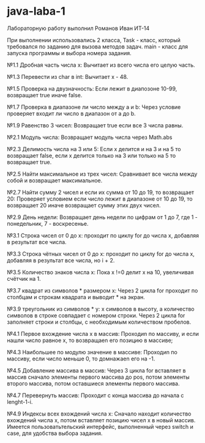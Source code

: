 # java-laba-1
Лабораторную работу выполнил Романов Иван ИТ-14

При выполнении использовались 2 класса, Task - класс, который требовался по заданию для вызова методов задач. main - класс для запуска программы и выбора номера задания.

№1.1 Дробная часть числа x: Вычитает из всего числа его целую часть.

№1.3 Перевести из char в int: Вычитает x - 48.

№1.5 Проверка на двузначность: Если лежит в диапозоне 10-99, возвращает true иначе false.

№1.7 Проверка в диапазоне ли число между a и b: Через условие проверяет входит ли число в диапазон от a до b.

№1.9 Равенство 3 чисел: Возвращает true если все 3 числа равны.

№2.1 Модуль числа: Возвращает модуль числа через Math.abs

№2.3 Делимость числа на 3 или 5: Если x делится и на 3 и на 5 то возвращает false, если x делится только на 3 или только на 5 то возвращает true.

№2.5 Найти максимальное из трех чисел: Сравнивает все числа между собой и возвращает максимальное.

№2.7 Найти сумму 2 чисел и если их сумма от 10 до 19, то возвращает 20: Проверяет условием если число лежит в диапазоне от 10 до 19, то возвращает 20 иначе возвращает сумму этих двух чисел.

№2.9 День недели: Возвращает день недели по цифрам от 1 до 7, где 1 - понедельник, 7 - воскресенье.

№3.1 Строка чисел от 0 до x: проходит по циклу for до числа x, добавляя в результат все числа.

№3.3 Строка чётных чисел от 0 до x: проходит по циклу for до числа x, добавляя в результат все числа, но i + 2.

№3.5 Количество знаков числа x: Пока x !=0 делит x на 10, увеличивая счётчик на 1.

№3.7 квадрат из символов * размером х: Через 2 цикла for проходит по столбцам и строкам квадрата и выводит * на экран.

№3.9 треугольник из символов * у: x символов в высоту, а количество символов в строке совпадает с номером строки. Через 2 цикла for заполняет строки и столбцы, с необходимым количеством пробелов.

№4.1 Первое вхождение числа x в массив: Проходиn по массиву, и если нашли число равное x, то возвращаеn его позицию в массиве;

№4.3 Наибольшее по модулю значение в массиве: Проходиn по массиву, если число меньше 0, то домнажаеn его на -1.

№4.5 Добавление массива в массив: Через 3 цикла for вставляет в массив сначало элементы первого массива до pos, потом элементы второго массива, потом оставшиеся элементы первого массива.

№4.7 Перевернуть массив: Проходит с конца массива до начала с lenght-1-i.

№4.9 Индексы всех вхождений числа x: Сначало находит количество вхождений числа x, потом вставляет позицию чисел x в новый массив.
Имеется пользоватьтельский интерфейс, выполненный через switch и case, для удобства выбора задания.
